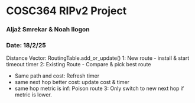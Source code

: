 # COSC364 RIPv2 Project
### Aljaž Smrekar & Noah Ilogon
### Date: 18/2/25

Distance Vector:
RoutingTable.add_or_update()
1: New route - install & start timeout timer
2: Existing Route - Compare & pick best route
  - Same path and cost: Refresh timer
  - same next hop better cost: update cost & timer
  - same hop metric is inf: Poison route
3: Only switch to new next hop if metric is lower.


